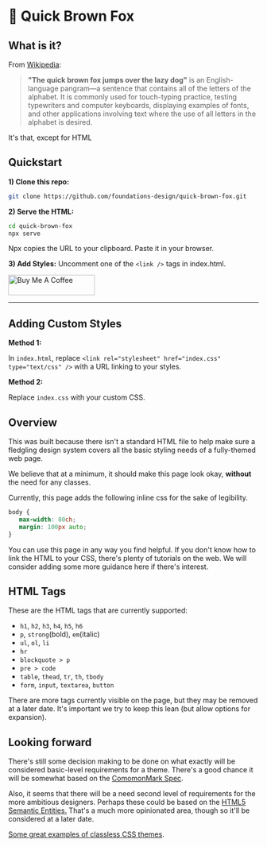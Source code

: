 # 🦊 Quick Brown Fox

## What is it?

From [Wikipedia](https://en.wikipedia.org/wiki/The_quick_brown_fox_jumps_over_the_lazy_dog):

> **"The quick brown fox jumps over the lazy dog"** is an English-language pangram—a sentence that contains all of the letters of the alphabet. It is commonly used for touch-typing practice, testing typewriters and computer keyboards, displaying examples of fonts, and other applications involving text where the use of all letters in the alphabet is desired.
 
It's that, except for HTML

## Quickstart

**1) Clone this repo:**
```bash
git clone https://github.com/foundations-design/quick-brown-fox.git
```

**2) Serve the HTML:**
```bash
cd quick-brown-fox
npx serve
```

Npx copies the URL to your clipboard. Paste it in your browser.

**3) Add Styles:**
Uncomment one of the `<link />` tags in index.html.

<a href="https://www.buymeacoffee.com/roniemartinez" target="_blank"><img src="https://cdn.buymeacoffee.com/buttons/default-orange.png" alt="Buy Me A Coffee" height="41" width="174"></a>

---

## Adding Custom Styles

**Method 1:**

In `index.html`, replace `<link rel="stylesheet" href="index.css" type="text/css" />` with a URL linking to your styles.

**Method 2:**

Replace `index.css` with your custom CSS.

## Overview 

This was built because there isn't a standard HTML file to help make sure a fledgling design system covers all the basic styling needs of a fully-themed web page. 

We believe that at a minimum, it should make this page look okay, **without** the need for any classes.

Currently, this page adds the following inline css for the sake of legibility.

```css
body {
   max-width: 80ch;
   margin: 100px auto;
}
```

You can use this page in any way you find helpful. If you don't know how to link the HTML to your CSS, there's plenty of tutorials on the web. We will consider adding some more guidance here if there's interest.

## HTML Tags

These are the HTML tags that are currently supported:

- `h1`, `h2`, `h3`, `h4`, `h5`, `h6`
- `p`, `strong`(bold), `em`(italic)
- `ul`, `ol`, `li`
- `hr`
- `blockquote > p`
- `pre > code`
- `table`, `thead`, `tr`, `th`, `tbody`
- `form`, `input`, `textarea`, `button` 

There are more tags currently visible on the page, but they may be removed at a later date. It's important we try to keep this lean (but allow options for expansion).

## Looking forward

There's still some decision making to be done on what exactly will be considered basic-level requirements for a theme. There's a good chance it will be somewhat based on the [ComomonMark Spec](https://spec.commonmark.org/). 

Also, it seems that there will be a need second level of requirements for the more ambitious designers. Perhaps these could be based on the [HTML5 Semantic Entities.](https://www.w3schools.com/html/html5_semantic_elements.asp) That's a much more opinionated area, though so it'll be considered at a later date. 





[Some great examples of classless CSS themes](https://github.com/dbohdan/classless-css).

